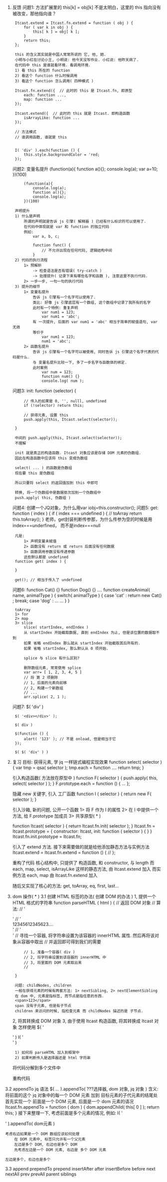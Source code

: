 1. 反馈
    问题1:
        方法扩展里的  this[k] = obj[k]  不是太明白，这里的 this 指向没有被改变，那他指向谁？

        Itcast.extend = Itcast.fn.extend = function ( obj ) {
            for ( var k in obj ) {
                this[ k ] = obj[ k ];
            }
            return this;
        };

        this 的含义其实就是中国人常常所说的 它, 他, 她.
        小明与小红在讨论小王, 小明说: 他今天没写作业. 小红说: 他昨天病了.
        在代码中 this 是谁就看环境. 看调用环境.
        1) 看 this 所在的 function
        2) 看这个 function 什么时候调用
        3) 看这个 function 怎么调用( 四种模式 )

        Itcast.fn.extend({  // 此时的 this 是 Itcast.fn, 即原型
            each: function ...,
            map: function ...
        });

        Itcast.extend({  // 此时的 this 就是 Itcast. 即构造函数
            isArrayLike: function ...
        });

        // 方法模式
        // 谁调用函数, 谁就是 this


        I( 'div' ).each(function () {
            this.style.backgroundColor = 'red;
        });



    问题2: 
        变量名提升
            (function(a){
                function a(){};
                console.log(a);
                var a=10;
            })(100)
        
            (function(a){
                console.log(a);
                function a(){};
                console.log(a);
            })(100)
        
        声明提升
        1) 什么是声明
            所谓的声明就是告诉 js 引擎( 解释器 ) 已经有什么标识符可以使用了.
            在代码中体现就是 var 和 function 的独立代码
            例如:
                var a, b, c;

                function func() {
                    // 不允许出现在任何代码, 逻辑结构中间
                }
        2) 代码的执行流程
            1> 预解析
                -> 检查语法是否有错误( try-catch )
                -> 处理提升( 记录下来有哪些名字和函数 ), 注意这里不执行代码.
            2> 一步一步, 一句一句的执行代码
        3) 提升的细节
            1> 变量名提升
                告诉 js 引擎有一个名字可以使用了.
                类比: 好像 js 引擎底层有一个数组, 这个数组中记录了我所有的名字
                此时有一个特例: 重复声明
                    var num1 = 123;
                    var num1 = 'abc';
                有 一次提升, 后面的 var num1 = 'abc' 相当于简单的赋值语句, var 无效
                等价于
                    var num1 = 123;
                    num1 = 'abc'; 
            2> 函数名提升
                告诉 js 引擎有一个名字可以被使用, 同时告诉 js 引擎这个名字代表的代码是什么.
                与 变量名提升比较一下, 多了一步名字与函数体的绑定.
                此时案例
                    var num = 123;
                    function num() {}
                    console.log( num );
                

               



    问题3:
        init: function (selector) {

            // 传入的如果是 0, '', nulll, undefined
            if (!selector) return this;

            // 获得元素, 设置 this 
            push.apply(this, Itcast.select(selector));

        }

        中间的 push.apply(this, Itcast.select(selector));
        不理解

        init 就是真正的构造函数. Itcast 对象应该是存储 DOM 元素的伪数组.
        因此在构造函数中应该将 this 变成伪数组

        select( ... ) 的函数是伪数组
        现在要 this 是伪数组

        所以只要将 select 的返回值加到 this 中即可

        转换, 将一个伪数组中是数据依次加到一个伪数组中
        push.apply( this, 伪数组 )





    问题4:
        创建一个JQ对象，为什么用var iobj=this.constructor();
    问题5:
        get: function ( index ) {
            if ( index === undefined ) {
                // toArray
                return this.toArray();
            }
        老师，get封装判断传参那，为什么传参为空的时候是用index===underfined，
        而不是index===null

        凡是:
            1> 声明变量未赋值
            2> 函数没有 return 或 return 后面没有任何数据
            3> 函数调用参数没有传递参数
            这些默认都是 undefined
        function get( index ) {

        }

        get(); // 相当于传入了 undefined


    问题6:
        function Cat() {}
        function Dog() {}
        .... 
        function createAnimal( name, animalType ) {
            switch( animalType ) {
                case 'cat' : return new Cat() ; break;
                case 'dog' : ...
                ...
            }
        }

        toArray
        1> for
        2> map
        3> slice
            slice( startIndex, endIndex )
            从 startIndex 开始截取数据, 直到 endIndex 为止, 但是该位置的数据取不到
            如果 省略 endIndex 那么就从 startIndex 开始截取其后所有的.
            如果 省略 startIndex, 那么默认从 0 项开始.

            splice 与 slice 有什么区别?

            删除数组元素, 常常使用 splice
            var arr= [ 1, 2, 3, 4, 5 ]
            // 将 第 2 项删除
            // 1, 后面的元素向前移
            // 2, 构建一个新数组
            // ...
            arr.splice( 2, 1 );


    问题7:
        $( 'div' )
        
        $( '<div></div>' );
        
        $( div )

        $(function () {
            alert( '123' ); // 不是 onload, 但是相当于它
        });

        $( $( 'div' ) )


2. 复习
    目标: 获得元素, 学 jq 一样链式编程实现效果
    function select( selector ) {
        var tmp = qsa( selector );
        tmp.each = function  ....
        return tmp;
    }

    引入构造函数( 方法放在原型中 )
    function F( selector ) {
        push.apply( this, select( selector ) );
    }
    F.prototype.each = function () { ... };

    隐藏 new 关键字, 引入 工厂函数
    function I ( selector ) {
        return new F( selector );
    }

    引入沙箱, 新的问题, 公开一个函数
    1> 将 F 作为 I 的属性
    2> 在 I 中提供一个方法, 给 F.prototype 加成员
    3> 共享原型( * )

    function Itcast( selector ) {
        return Itcast.fn.init( selector );
    }
    Itcast.fn = Itcast.prototype = {
        constructor: Itcast,
        init: function ( selector ) {
        } 
    }
    Itcast.fn.init.prototype = Itcast.fn;

    引入了 extend 方法. 接下来需要做的就是给他添加静态方法与实例方法
    Itcast.extend = Itcast.fn.extend = function () {
        // 
    };

    重构了代码
    核心结构中, 只提供了 构造函数, 和 constructor, 与 length
    而 each, map, select, isArrayLike 这样的静态方法, 由 Itcast.extend 加入
    而实例方法 each, map 由 Itcast.fn.extend 加入

    随后又实现了核心的方法: get, toArray, eq, first, last...











3. dom 操作( * )
3.1 创建 HTML 标签的办法( 创建 DOM 的办法 )
    1, 提供一个 HTML 格式的字符串
        function parseHTML ( html ) {
            // 返回 DOM 对象
            // 算法: 
            // '<div></div>'
            // '<div style=".....">12345612345623<span></span>....</div>'
            // '<div></div><div></div>'
            // 寻找一个容器, 将字符串设置为该容器的 innerHTML 属性. 然后再将该对象从容器中取出
            // 并返回即可得到我们的需要

            // 1, 准备一个容器( div )
            // 2, 将字符串设置到该容器的 innerHTML 中
            // 3, 将里面的 DOM 元素取出来
            // 

        }

        问题: childNodes, children
        一般在获得元素的时候有两套方法: 1> nextSibling, 2> nextElementSibling
        在 dom 中, 元素是指标签, 而节点是指任意的东西.
        <span>123</span>
        span 没有子元素, 但是有子节点
        children 来访问的时候, 指检查元素 而 childNodes 描述的是 子节点.

    2, 将其转换成 DOM 对象
    3, 由于使用 Itcast 构造函数, 将其转换成 Itcast 对象
        怎样使用
        $( '<div></div>' )
        I( '<div></div>' )

        1) 如何将 parseHTML 加入到框架中
        2) 如果判断传入是选择器还是 html 字符串

    将代码分解到多个文件中

    重构代码
    


    
3.2 appendTo
    jq 语法
        $( ... ).appendTo( ???选择器, dom 对象, jq 对象 )
    含义:
        将前面的这个 jq 对象中的每一个 DOM 元素 加到 目标元素的子代元素的结尾处
    首先实现一个
        前面是一个 DOM 元素, 后面是一个 dom 元素的请况
        Itcast.fn.appendTo = function ( dom ) {
            dom.appendChild( this[ 0 ] );
            return this;
        }
    接下来整理一下, 考虑前面是多个元素的情况, 例如: I( '<div></div><div></div><div></div>' ).appendTo( dom元素 )
    
    考虑右边如果是一个 DOM 数组应该如何处理
        在 DOM 元素中, 标签只允许有一个父元素
        左边是多个 DOM, 右边也是多个 DOM
        先考虑左边是一个 DOM 元素, 右边是 多个 DOM 元素

    左边是多个, 右边也是多个



3.3 append
prependTo
prepend
insertAfter
after
insertBefore
before
next
nextAll
prev
prevAll
parent
siblings













































